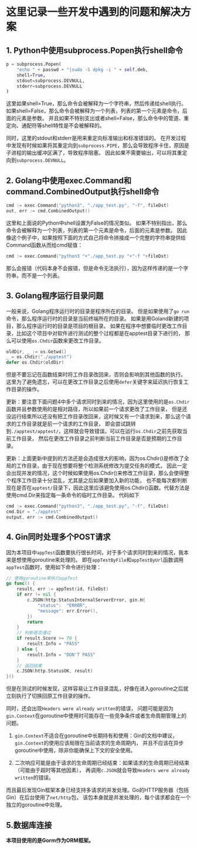 # 这里记录一些开发中遇到的问题和解决方案
## 1. Python中使用subprocess.Popen执行shell命令

```python
p = subprocess.Popen(
    "echo " + passwd + "|sudo -S dpkg -i " + self.deb,
    shell=True,
    stdout=subprocess.DEVNULL,
    stderr=subprocess.DEVNULL
)
```

这里如果shell=True，那么命令会被解释为一个字符串，然后传递给shell执行。
如果shell=False，那么命令会被解释为一个列表，列表的第一个元素是命令，后面的元素是参数。
并且如果不特别支出或者shell=False，那么命令中的管道、重定向、通配符等shell特性是不会被解释的。

同时，这里的stdout和stderr是用来重定向标准输出和标准错误的。
在开发过程中发现有时候如果将其重定向到`subprocess.PIPE`，那么会导致程序卡住，原因是子进程的输出缓冲区满了，导致程序阻塞。
因此如果不需要输出，可以将其重定向到`subprocess.DEVNULL`。


## 2. Golang中使用exec.Command和command.CombinedOutput执行shell命令

```go
cmd := exec.Command("python3", "./app_test.py", "-f", fileDst)
out, err := cmd.CombinedOutput()
```

这里和上面说的Python中shell设置为False的情况类似。
如果不特别指出，那么命令会被解释为一个列表，列表的第一个元素是命令，后面的元素是参数。
因此像这个例子中，如果按照下面的方式自己将命令拼接成一个完整的字符串提供给Command函数从而给cmd赋值：

```go
cmd := exec.Command("python3 "+"./app_test.py "+"-f "+fileDst)
```

那么会报错（代码本身不会报错，但是命令无法执行），因为这样传递的是一个字符串，而不是一个列表。

## 3. Golang程序运行目录问题

一般来说，Golang程序运行时的目录是程序所在的目录。
但是如果使用了`go run`命令，那么程序运行时的目录是当前终端所在的目录。
如果是用Goland新建的项目，那么程序运行时的目录是项目的根目录。
如果在程序中想要临时更改工作目录，比如这个项目中对软件进行测试的整个过程都是在apptest目录下进行的，
那么可以使用`os.Chdir`函数来更改工作目录。

```go
oldDir, _ := os.Getwd()
_ = os.Chdir("./apptest")
defer os.Chdir(oldDir)
```

但是不要忘记在函数结束时将工作目录改回来，否则会影响到其他函数的执行。
这里为了避免遗忘，可以在更改工作目录之后使用`defer`关键字来延迟执行恢复工作目录的操作。

更新：要注意下面问题4中多个请求同时到来的情况，因为这里使用的是`os.Chdir`函数并且参数使用的是相对路径，所以如果前一个请求更改了工作目录，
但是还没运行结束所以还没有把工作目录改回来，这时候又有一个请求到来，那么这个请求的工作目录就是前一个请求的工作目录，
即会尝试跳转到`./apptest/apptest/`，这样就会导致错误。可以在运行`os.Chdir`之前先获取当前工作目录，
然后在更改工作目录之前判断当前工作目录是否是预期的工作目录。

更新：上面更新中提到的方法还是会造成很大的影响，因为os.Chdir()是修改了全局的工作目录，由于现在想要将整个检测系统修改为提交任务的模式，
因此一定会出现并发的情况，这个时候如果使用os.Chdir()来修改工作目录，那么会使得整个程序工作目录十分混乱，尤其是之后如果要加入新的功能，
也不能每次都判断现在是否在`apptest/`目录下，因此这里应该避免使用os.Chdir()函数。代替方法是使用cmd.Dir来指定每一条命令的临时工作目录。
代码如下

```go
cmd := exec.Command("python3", "./app_test.py", "-f", fileDst)
cmd.Dir = "./apptest"
output, err := cmd.CombinedOutput()
```

## 4. Gin同时处理多个POST请求

因为本项目中`appTest`函数要执行很长时间，对于多个请求同时到来的情况，我本来是想使用goroutine来处理的。
即在`appTestByFile`和`appTestByUrl`函数调用`appTest`函数时，使用如下命令进行处理：

```go
// 使用goroutine来执行appTest
go func() {
    result, err := appTest(id, fileDst)
    if err != nil {
        c.JSON(http.StatusInternalServerError, gin.H{
            "status":  "ERROR",
            "message": err.Error(),
        })
        return
    }
    // 判断是否通过
    if result.Score >= 70 {
        result.Info = "PASS"
    } else {
        result.Info = "DON'T PASS"
    }
    // 返回结果
    c.JSON(http.StatusOK, result)
}()
```

但是在测试的时候发现，这样容易让工作目录混乱，好像在进入goroutine之后就立刻执行了切换回原工作目录的操作。

同时，还会出现`Headers were already written`的错误，
问题可能是因为`gin.Context`在goroutine中使用时可能存在一些竞争条件或者生命周期管理上的问题。

1. `gin.Context`不适合在goroutine中长期持有和使用：Gin的文档中建议，`gin.Context`的使用应该局限在当前请求的生命周期内， 
并且不应该在异步goroutine中使用，除非你能确保上下文的安全使用。

2. 二次响应可能是由于请求的生命周期已经结束：如果请求的生命周期已经结束（可能由于超时等其他因素）， 
再调用`c.JSON`就会导致`Headers were already written`的错误。

而且最后发现Gin框架本身已经支持多请求的并发处理。Go的HTTP服务器（包括 Gin）在后台使用了`net/http`包，
该包本身就是并发处理的，每个请求都会在一个独立的goroutine中处理。

## 5.数据库连接

**本项目使用的是Gorm作为ORM框架。**



